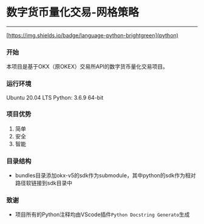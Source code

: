 # 数字货币量化交易-网格策略

---
[https://img.shields.io/badge/language-python-brightgreen](python)

### 开始

本项目是基于OKX（原OKEX）交易所API的数字货币量化交易项目。

### 运行环境
Ubuntu 20.04 LTS
Python: 3.6.9 64-bit

### 项目优势
1. 简单
2. 安全
3. 智能

### 目录结构
- bundles目录添加okx-v5的sdk作为submodule，其中python的sdk作为相对路径软链接到sdk目录中

### 致谢
- 项目所有的Python注释均由VScode插件```Python Docstring Generato```生成

